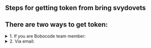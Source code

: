 ## Steps for getting token from bring svydovets

## There are two ways to get token:

<details>
<summary> 1. If you are Bobocode team member: </summary> 
  
<br>
 Go to Slack Java Ultimate 2022 workspace  
<br>   
 Choose yourself, and send to yourself this message    
```
bring-svydovets-token
```
![Screenshot 2022-08-05 234421](https://user-images.githubusercontent.com/55089853/183160218-3c740076-c799-4ce1-86fb-981062a05bd1.png)
![Screenshot 2022-08-05 234506](https://user-images.githubusercontent.com/55089853/183161808-adfaa554-1489-4537-9da4-582c2c5fef7f.png)
</details>

<details>
<summary> 2. Via email: </summary> 

Send an email on:

```
bring.svydovets.team@gmail.com
```
  
Title:
```
Provide me bring token
```
Body:
```
bring-svydovets-token
```
![Screenshot 2022-08-06 011347](https://user-images.githubusercontent.com/55089853/183218300-a2d2c65f-f909-4c9d-ab54-9006e6e33077.png)
  
and in one minute you will get required tocken. If in one minute you will not get an email with a response, please, check spam box.

</details>

